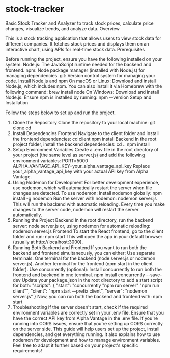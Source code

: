 # stock-tracker
Basic Stock Tracker and Analyzer to track stock prices, calculate price changes, visualize trends, and analyze data.
Overview

This is a stock tracking application that allows users to view stock data for different companies. It fetches stock prices and displays them on an interactive chart, using APIs for real-time stock data.
Prerequisites

Before running the project, ensure you have the following installed on your system:
Node.js: The JavaScript runtime needed for the backend and frontend.
npm: Node package manager (installed with Node.js) for managing dependencies.
git: Version control system for managing your code.
Install Node.js and npm
On macOS or Linux:
Download and install Node.js, which includes npm.
You can also install it via Homebrew with the following command:
brew install node
On Windows:
Download and install Node.js.
Ensure npm is installed by running:
npm --version
Setup and Installation

Follow the steps below to set up and run the project.
1. Clone the Repository
Clone the repository to your local machine:
git clone <repository-url>
cd <repository-folder>
2. Install Dependencies
Frontend
Navigate to the client folder and install the frontend dependencies:
cd client
npm install
Backend
In the root project folder, install the backend dependencies:
cd ..
npm install
3. Setup Environment Variables
Create a .env file in the root directory of your project (the same level as server.js) and add the following environment variables:
PORT=5000
ALPHA_VANTAGE_API_KEY=your_alpha_vantage_api_key
Replace your_alpha_vantage_api_key with your actual API key from Alpha Vantage.
4. Using Nodemon for Development
For better development experience, use nodemon, which will automatically restart the server when file changes are detected.
To use nodemon:
Install nodemon globally:
npm install -g nodemon
Run the server with nodemon:
nodemon server.js
This will run the backend with automatic reloading. Every time you make changes to the server code, nodemon will restart the server automatically.
5. Running the Project
Backend
In the root directory, run the backend server:
node server.js
or, using nodemon for automatic reloading:
nodemon server.js
Frontend
To start the React frontend, go to the client folder and run:
npm start
This will open the app in your default browser (usually at http://localhost:3000).
6. Running Both Backend and Frontend
If you want to run both the backend and frontend simultaneously, you can either:
Use separate terminals:
One terminal for the backend (node server.js or nodemon server.js).
Another terminal for the frontend (npm start in the client folder).
Use concurrently (optional):
Install concurrently to run both the frontend and backend in one terminal.
npm install concurrently --save-dev
Update your package.json in the root directory to add a start script for both:
"scripts": {
  "start": "concurrently \"npm run server\" \"npm run client\"",
  "client": "npm start --prefix client",
  "server": "nodemon server.js"
}
Now, you can run both the backend and frontend with:
npm start
7. Troubleshooting
If the server doesn't start, check if the required environment variables are correctly set in your .env file.
Ensure that you have the correct API key from Alpha Vantage in the .env file.
If you're running into CORS issues, ensure that you're setting up CORS correctly on the server side.
This guide will help users set up the project, install dependencies, and get everything running. It also explains how to use nodemon for development and how to manage environment variables.
Feel free to adapt it further based on your project's specific requirements!
